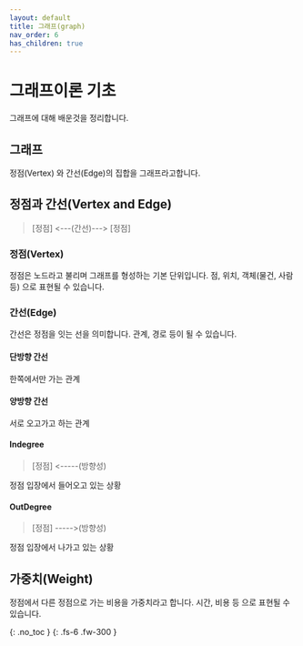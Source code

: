 ```yaml
---
layout: default
title: 그래프(graph)
nav_order: 6
has_children: true
---
```


# 그래프이론 기초
그래프에 대해 배운것을 정리합니다.

## 그래프
정점(Vertex) 와 간선(Edge)의 집합을 그래프라고합니다.

## 정점과 간선(Vertex and Edge)

> [정점] <---(간선)---> [정점]

### 정점(Vertex)
정점은 노드라고 불리며 그래프를 형성하는 기본 단위입니다.
점, 위치, 객체(물건, 사람 등) 으로 표현될 수 있습니다.

### 간선(Edge)
간선은 정점을 잇는 선을 의미합니다. 관계, 경로 등이 될 수 있습니다.

#### 단방향 간선
한쪽에서만 가는 관계

#### 양방향 간선
서로 오고가고 하는 관계

#### Indegree
> [정점] <-----(방향성)

정점 입장에서 들어오고 있는 상황  

#### OutDegree
> [정점] ----->(방향성)

정점 입장에서 나가고 있는 상황

## 가중치(Weight)
정점에서 다른 정점으로 가는 비용을 가중치라고 합니다.
시간, 비용 등 으로 표현될 수 있습니다.

{: .no_toc }
{: .fs-6 .fw-300 }
